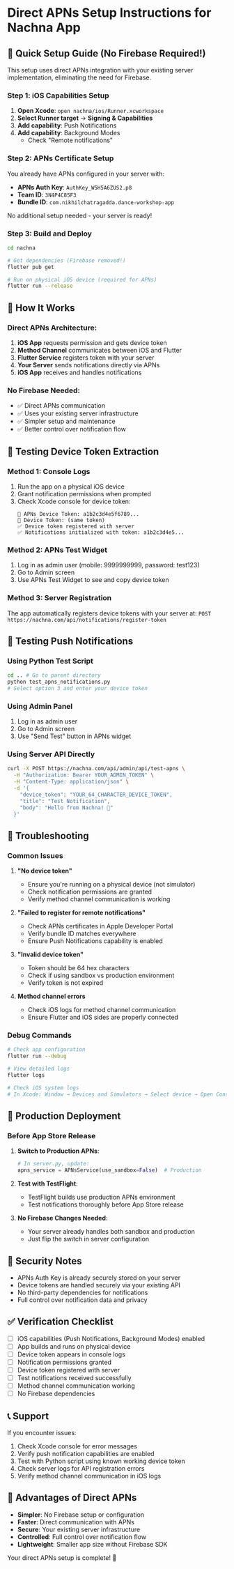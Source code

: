# Direct APNs Setup Instructions for Nachna App

## 🚀 Quick Setup Guide (No Firebase Required!)

This setup uses direct APNs integration with your existing server implementation, eliminating the need for Firebase.

### Step 1: iOS Capabilities Setup

1. **Open Xcode**: `open nachna/ios/Runner.xcworkspace`
2. **Select Runner target** → **Signing & Capabilities**
3. **Add capability**: Push Notifications
4. **Add capability**: Background Modes
   - Check "Remote notifications"

### Step 2: APNs Certificate Setup

You already have APNs configured in your server with:
- **APNs Auth Key**: `AuthKey_W5H5A6ZUS2.p8`
- **Team ID**: `3N4P4C85F3`
- **Bundle ID**: `com.nikhilchatragadda.dance-workshop-app`

No additional setup needed - your server is ready!

### Step 3: Build and Deploy

```bash
cd nachna

# Get dependencies (Firebase removed!)
flutter pub get

# Run on physical iOS device (required for APNs)
flutter run --release
```

## 📱 How It Works

### Direct APNs Architecture:
1. **iOS App** requests permission and gets device token
2. **Method Channel** communicates between iOS and Flutter
3. **Flutter Service** registers token with your server
4. **Your Server** sends notifications directly via APNs
5. **iOS App** receives and handles notifications

### No Firebase Needed:
- ✅ Direct APNs communication
- ✅ Uses your existing server infrastructure
- ✅ Simpler setup and maintenance
- ✅ Better control over notification flow

## 📱 Testing Device Token Extraction

### Method 1: Console Logs
1. Run the app on a physical iOS device
2. Grant notification permissions when prompted
3. Check Xcode console for device token:
   ```
   📱 APNs Device Token: a1b2c3d4e5f6789...
   📱 Device Token: (same token)
   ✅ Device token registered with server
   ✅ Notifications initialized with token: a1b2c3d4e5...
   ```

### Method 2: APNs Test Widget
1. Log in as admin user (mobile: 9999999999, password: test123)
2. Go to Admin screen
3. Use APNs Test Widget to see and copy device token

### Method 3: Server Registration
The app automatically registers device tokens with your server at:
`POST https://nachna.com/api/notifications/register-token`

## 🧪 Testing Push Notifications

### Using Python Test Script
```bash
cd .. # Go to parent directory
python test_apns_notifications.py
# Select option 3 and enter your device token
```

### Using Admin Panel
1. Log in as admin user
2. Go to Admin screen
3. Use "Send Test" button in APNs widget

### Using Server API Directly
```bash
curl -X POST https://nachna.com/api/admin/api/test-apns \
  -H "Authorization: Bearer YOUR_ADMIN_TOKEN" \
  -H "Content-Type: application/json" \
  -d '{
    "device_token": "YOUR_64_CHARACTER_DEVICE_TOKEN",
    "title": "Test Notification",
    "body": "Hello from Nachna! 🎉"
  }'
```

## 🔧 Troubleshooting

### Common Issues

1. **"No device token"**
   - Ensure you're running on a physical device (not simulator)
   - Check notification permissions are granted
   - Verify method channel communication is working

2. **"Failed to register for remote notifications"**
   - Check APNs certificates in Apple Developer Portal
   - Verify bundle ID matches everywhere
   - Ensure Push Notifications capability is enabled

3. **"Invalid device token"**
   - Token should be 64 hex characters
   - Check if using sandbox vs production environment
   - Verify token is not expired

4. **Method channel errors**
   - Check iOS logs for method channel communication
   - Ensure Flutter and iOS sides are properly connected

### Debug Commands

```bash
# Check app configuration
flutter run --debug

# View detailed logs
flutter logs

# Check iOS system logs
# In Xcode: Window → Devices and Simulators → Select device → Open Console
```

## 🎯 Production Deployment

### Before App Store Release

1. **Switch to Production APNs**:
   ```python
   # In server.py, update:
   apns_service = APNsService(use_sandbox=False)  # Production
   ```

2. **Test with TestFlight**:
   - TestFlight builds use production APNs environment
   - Test notifications thoroughly before App Store release

3. **No Firebase Changes Needed**:
   - Your server already handles both sandbox and production
   - Just flip the switch in server configuration

## 🔐 Security Notes

- APNs Auth Key is already securely stored on your server
- Device tokens are handled securely via your existing API
- No third-party dependencies for notifications
- Full control over notification data and privacy

## ✅ Verification Checklist

- [ ] iOS capabilities (Push Notifications, Background Modes) enabled
- [ ] App builds and runs on physical device
- [ ] Device token appears in console logs
- [ ] Notification permissions granted
- [ ] Device token registered with server
- [ ] Test notifications received successfully
- [ ] Method channel communication working
- [ ] No Firebase dependencies

## 📞 Support

If you encounter issues:
1. Check Xcode console for error messages
2. Verify push notification capabilities are enabled
3. Test with Python script using known working device token
4. Check server logs for API registration errors
5. Verify method channel communication in iOS logs

## 🎉 Advantages of Direct APNs

- **Simpler**: No Firebase setup or configuration
- **Faster**: Direct communication with APNs
- **Secure**: Your existing server infrastructure
- **Controlled**: Full control over notification flow
- **Lightweight**: Smaller app size without Firebase SDK

Your direct APNs setup is complete! 🚀 